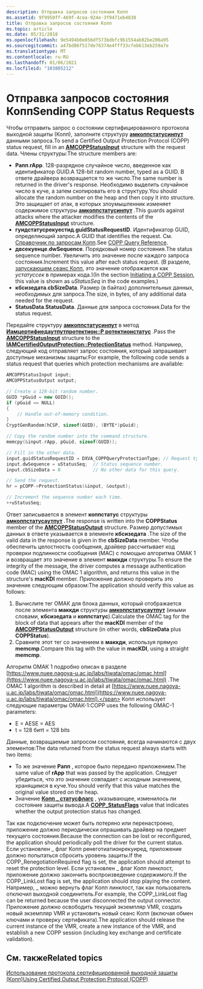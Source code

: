 ```yaml
---
description: Отправка запросов состояния Копп
ms.assetid: 9f9950ff-469f-4cea-924e-3f9471eb4838
title: Отправка запросов состояния Копп
ms.topic: article
ms.date: 05/31/2018
ms.openlocfilehash: 9e5494b0e856df573bdbfc9b1554ab82be206a95
ms.sourcegitcommit: a47bd86f517de76374e4fff33cfeb613eb259a7e
ms.translationtype: MT
ms.contentlocale: ru-RU
ms.lasthandoff: 01/06/2021
ms.locfileid: "103805212"
---
```

# <a name="sending-copp-status-requests"></a><span data-ttu-id="aea0c-103">Отправка запросов состояния Копп</span><span class="sxs-lookup"><span data-stu-id="aea0c-103">Sending COPP Status Requests</span></span>

<span data-ttu-id="aea0c-104">Чтобы отправить запрос о состоянии сертифицированного протокола выходной защиты (Копп), заполните структуру [**амкоппстатусинпут**](/windows/win32/api/strmif/ns-strmif-amcoppstatusinput) данными запроса.</span><span class="sxs-lookup"><span data-stu-id="aea0c-104">To send a Certified Output Protection Protocol (COPP) status request, fill in an [**AMCOPPStatusInput**](/windows/win32/api/strmif/ns-strmif-amcoppstatusinput) structure with the request data.</span></span> <span data-ttu-id="aea0c-105">Члены структуры:</span><span class="sxs-lookup"><span data-stu-id="aea0c-105">The structure members are:</span></span>

-   <span data-ttu-id="aea0c-106">**Рапп**.</span><span class="sxs-lookup"><span data-stu-id="aea0c-106">**rApp**.</span></span> <span data-ttu-id="aea0c-107">128-разрядное случайное число, введенное как идентификатор GUID.</span><span class="sxs-lookup"><span data-stu-id="aea0c-107">A 128-bit random number, typed as a GUID.</span></span> <span data-ttu-id="aea0c-108">В ответе драйвера возвращается то же число.</span><span class="sxs-lookup"><span data-stu-id="aea0c-108">The same number is returned in the driver's response.</span></span> <span data-ttu-id="aea0c-109">Необходимо выделить случайное число в куче, а затем скопировать его в структуру.</span><span class="sxs-lookup"><span data-stu-id="aea0c-109">You should allocate the random number on the heap and then copy it into structure.</span></span> <span data-ttu-id="aea0c-110">Это защищает от атак, в которых злоумышленник изменяет содержимое структуры [**амкоппстатусинпут**](/windows/win32/api/strmif/ns-strmif-amcoppstatusinput) .</span><span class="sxs-lookup"><span data-stu-id="aea0c-110">This guards against attacks where the attacker modifies the contents of the [**AMCOPPStatusInput**](/windows/win32/api/strmif/ns-strmif-amcoppstatusinput) structure.</span></span>
-   <span data-ttu-id="aea0c-111">**гуидстатусрекуестид**.</span><span class="sxs-lookup"><span data-stu-id="aea0c-111">**guidStatusRequestID**.</span></span> <span data-ttu-id="aea0c-112">Идентификатор GUID, определяющий запрос.</span><span class="sxs-lookup"><span data-stu-id="aea0c-112">A GUID that identifies the request.</span></span> <span data-ttu-id="aea0c-113">См. [Справочник по запросам Копп](copp-query-reference.md).</span><span class="sxs-lookup"><span data-stu-id="aea0c-113">See [COPP Query Reference](copp-query-reference.md).</span></span>
-   <span data-ttu-id="aea0c-114">**двсекуенце**.</span><span class="sxs-lookup"><span data-stu-id="aea0c-114">**dwSequence**.</span></span> <span data-ttu-id="aea0c-115">Порядковый номер состояния.</span><span class="sxs-lookup"><span data-stu-id="aea0c-115">The status sequence number.</span></span> <span data-ttu-id="aea0c-116">Увеличить это значение после каждого запроса состояния.</span><span class="sxs-lookup"><span data-stu-id="aea0c-116">Increment this value after each status request.</span></span> <span data-ttu-id="aea0c-117">(В разделе, [запускающем сеанс Копп](initiating-a-copp-session.md), это значение отображается как *устатуссек* в примерах кода.)</span><span class="sxs-lookup"><span data-stu-id="aea0c-117">(In the section [Initiating a COPP Session](initiating-a-copp-session.md), this value is shown as *uStatusSeq* in the code examples.)</span></span>
-   <span data-ttu-id="aea0c-118">**кбсизедата**.</span><span class="sxs-lookup"><span data-stu-id="aea0c-118">**cbSizeData**.</span></span> <span data-ttu-id="aea0c-119">Размер (в байтах) дополнительных данных, необходимых для запроса.</span><span class="sxs-lookup"><span data-stu-id="aea0c-119">The size, in bytes, of any additional data needed for the request.</span></span>
-   <span data-ttu-id="aea0c-120">**StatusData**.</span><span class="sxs-lookup"><span data-stu-id="aea0c-120">**StatusData**.</span></span> <span data-ttu-id="aea0c-121">Данные для запроса состояния.</span><span class="sxs-lookup"><span data-stu-id="aea0c-121">Data for the status request.</span></span>

<span data-ttu-id="aea0c-122">Передайте структуру [**амкоппстатусинпут**](/windows/win32/api/strmif/ns-strmif-amcoppstatusinput) в метод [**Иамцертифиедаутпутпротектион::P ротектионстатус**](/windows/desktop/api/Strmif/nf-strmif-iamcertifiedoutputprotection-protectionstatus) .</span><span class="sxs-lookup"><span data-stu-id="aea0c-122">Pass the [**AMCOPPStatusInput**](/windows/win32/api/strmif/ns-strmif-amcoppstatusinput) structure to the [**IAMCertifiedOutputProtection::ProtectionStatus**](/windows/desktop/api/Strmif/nf-strmif-iamcertifiedoutputprotection-protectionstatus) method.</span></span> <span data-ttu-id="aea0c-123">Например, следующий код отправляет запрос состояния, который запрашивает доступные механизмы защиты:</span><span class="sxs-lookup"><span data-stu-id="aea0c-123">For example, the following code sends a status request that queries which protection mechanisms are available:</span></span>


```C++
AMCOPPStatusInput input;
AMCOPPStatusOutput output;

// Create a 128-bit random number.
GUID *pGuid = new GUID();
if (pGuid == NULL)
{
    // Handle out-of-memory condition.
}
CryptGenRandom(hCSP, sizeof(GUID), (BYTE*)pGuid);  

// Copy the random number into the command structure.
memcpy(&input.rApp, pGuid, sizeof(GUID));

// Fill in the other data.
input.guidStatusRequestID = DXVA_COPPQueryProtectionType; // Request type.
input.dwSequence = uStatusSeq;  // Status sequence number.
input.cbSizeData = 0            // No other data for this query.

// Send the request.
hr = pCOPP->ProtectionStatus(&input, &output);

// Increment the sequence number each time.
++uStatusSeq;
```



<span data-ttu-id="aea0c-124">Ответ записывается в элемент **коппстатус** структуры [**амкоппстатусаутпут**](/windows/win32/api/strmif/ns-strmif-amcoppstatusoutput) .</span><span class="sxs-lookup"><span data-stu-id="aea0c-124">The response is written into the **COPPStatus** member of the [**AMCOPPStatusOutput**](/windows/win32/api/strmif/ns-strmif-amcoppstatusoutput) structure.</span></span> <span data-ttu-id="aea0c-125">Размер допустимых данных в ответе указывается в элементе **кбсизедата** .</span><span class="sxs-lookup"><span data-stu-id="aea0c-125">The size of the valid data in the response is given in the **cbSizeData** member.</span></span> <span data-ttu-id="aea0c-126">Чтобы обеспечить целостность сообщения, драйвер рассчитывает код проверки подлинности сообщения (MAC) с помощью алгоритма ОМАК 1 и возвращает это значение в элемент **маккди** структуры.</span><span class="sxs-lookup"><span data-stu-id="aea0c-126">To ensure the integrity of the message, the driver computes a message authentication code (MAC) using the OMAC 1 algorithm, and returns this value in the structure's **macKDI** member.</span></span> <span data-ttu-id="aea0c-127">Приложение должно проверить это значение следующим образом:</span><span class="sxs-lookup"><span data-stu-id="aea0c-127">The application should verify this value as follows:</span></span>

1.  <span data-ttu-id="aea0c-128">Вычислите тег ОМАК для блока данных, который отображается после элемента **маккди** структуры [**амкоппстатусаутпут**](/windows/win32/api/strmif/ns-strmif-amcoppstatusoutput) (иными словами, **кбсизедата** и **коппстатус**).</span><span class="sxs-lookup"><span data-stu-id="aea0c-128">Calculate the OMAC tag for the block of data that appears after the **macKDI** member of the [**AMCOPPStatusOutput**](/windows/win32/api/strmif/ns-strmif-amcoppstatusoutput) structure (in other words, **cbSizeData** plus **COPPStatus**).</span></span>
2.  <span data-ttu-id="aea0c-129">Сравните этот тег со значением в **маккди**, используя прямую **memcmp**.</span><span class="sxs-lookup"><span data-stu-id="aea0c-129">Compare this tag with the value in **macKDI**, using a straight **memcmp**.</span></span>

<span data-ttu-id="aea0c-130">Алгоритм ОМАК 1 подробно описан в разделе [https://www.nuee.nagoya-u.ac.jp/labs/tiwata/omac/omac.html](https://www.nuee.nagoya-u.ac.jp/labs/tiwata/omac/omac.html) .</span><span class="sxs-lookup"><span data-stu-id="aea0c-130">The OMAC 1 algorithm is described in detail at [https://www.nuee.nagoya-u.ac.jp/labs/tiwata/omac/omac.html](https://www.nuee.nagoya-u.ac.jp/labs/tiwata/omac/omac.html).</span></span> <span data-ttu-id="aea0c-131">Копп использует следующие параметры ОМАК-1:</span><span class="sxs-lookup"><span data-stu-id="aea0c-131">COPP uses the following OMAC-1 parameters:</span></span>

-   <span data-ttu-id="aea0c-132">E = AES</span><span class="sxs-lookup"><span data-stu-id="aea0c-132">E = AES</span></span>
-   <span data-ttu-id="aea0c-133">t = 128 бит</span><span class="sxs-lookup"><span data-stu-id="aea0c-133">t = 128 bits</span></span>

<span data-ttu-id="aea0c-134">Данные, возвращаемые запросом состояния, всегда начинаются с двух элементов:</span><span class="sxs-lookup"><span data-stu-id="aea0c-134">The data returned from the status request always starts with two items:</span></span>

-   <span data-ttu-id="aea0c-135">То же значение **Рапп** , которое было передано приложением.</span><span class="sxs-lookup"><span data-stu-id="aea0c-135">The same value of **rApp** that was passed by the application.</span></span> <span data-ttu-id="aea0c-136">Следует убедиться, что это значение совпадает с исходным значением, хранящимся в куче.</span><span class="sxs-lookup"><span data-stu-id="aea0c-136">You should verify that this value matches the original value stored on the heap.</span></span>
-   <span data-ttu-id="aea0c-137">Значение [**Копп \_ статусфлагс**](/windows/desktop/api/dxva9typ/ne-dxva9typ-copp_statusflags) , указывающее, изменилось ли состояние защиты вывода.</span><span class="sxs-lookup"><span data-stu-id="aea0c-137">A [**COPP\_StatusFlags**](/windows/desktop/api/dxva9typ/ne-dxva9typ-copp_statusflags) value that indicates whether the output protection status has changed.</span></span>

<span data-ttu-id="aea0c-138">Так как подключение может быть потеряно или перенастроено, приложение должно периодически опрашивать драйвер на предмет текущего состояния.</span><span class="sxs-lookup"><span data-stu-id="aea0c-138">Because the connection can be lost or reconfigured, the application should periodically poll the driver for the current status.</span></span> <span data-ttu-id="aea0c-139">Если установлен \_ флаг Копп ренеготиатионрекуиред, приложение должно попытаться сбросить уровень защиты.</span><span class="sxs-lookup"><span data-stu-id="aea0c-139">If the COPP\_RenegotiationRequired flag is set, the application should attempt to reset the protection level.</span></span> <span data-ttu-id="aea0c-140">Если установлен \_ флаг Копп линклост, приложение должно закончить воспроизведение содержимого.</span><span class="sxs-lookup"><span data-stu-id="aea0c-140">If the COPP\_LinkLost flag is set, the application should stop playing the content.</span></span> <span data-ttu-id="aea0c-141">Например, \_ можно вернуть флаг Копп линклост, так как пользователь отключил выходной соединитель.</span><span class="sxs-lookup"><span data-stu-id="aea0c-141">For example, the COPP\_LinkLost flag can be returned because the user disconnected the output connector.</span></span> <span data-ttu-id="aea0c-142">Приложение должно освободить текущий экземпляр VMR, создать новый экземпляр VMR и установить новый сеанс Копп (включая обмен ключами и проверку сертификата).</span><span class="sxs-lookup"><span data-stu-id="aea0c-142">The application should release the current instance of the VMR, create a new instance of the VMR, and establish a new COPP session (including key exchange and certificate validation).</span></span>

## <a name="related-topics"></a><span data-ttu-id="aea0c-143">См. также</span><span class="sxs-lookup"><span data-stu-id="aea0c-143">Related topics</span></span>

<dl> <dt>

[<span data-ttu-id="aea0c-144">Использование протокола сертифицированной выходной защиты (Копп)</span><span class="sxs-lookup"><span data-stu-id="aea0c-144">Using Certified Output Protection Protocol (COPP)</span></span>](using-certified-output-protection-protocol--copp.md)
</dt> </dl>

 

 



